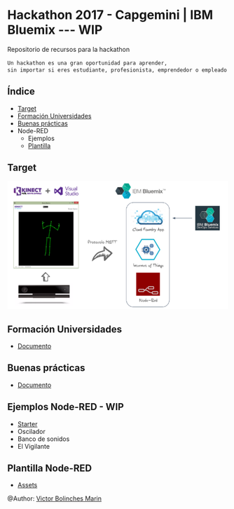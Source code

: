 # Hackathon 2017 - Capgemini | IBM Bluemix  --- WIP
Repositorio de recursos para la hackathon 

```
Un hackathon es una gran oportunidad para aprender, 
sin importar si eres estudiante, profesionista, emprendedor o empleado
```


## Índice
* [Target](https://github.com/CoEValencia/Hackathon_2017/blob/master/README.md#target)
* [Formación Universidades](https://github.com/CoEValencia/Hackathon_2017/blob/master/README.md#formación-universidades)
* [Buenas prácticas](https://github.com/CoEValencia/Hackathon_2017/blob/master/README.md#buenas-prácticas)
* Node-RED
  * Ejemplos
  * [Plantilla](https://github.com/CoEValencia/Hackathon_2017/blob/master/README.md#plantilla-node-red)

## Target

![](https://github.com/CoEValencia/Hackathon_2017/blob/master/assets/_target.png)

## Formación Universidades
* [Documento](https://docs.google.com/presentation/d/11zcWUh3JsWJvEDAjDNyUHMoFZtt8HrPHAjRSE8j-vtY/edit?usp=sharing)

## Buenas prácticas
* [Documento](https://docs.google.com/presentation/d/1MwDbsneXwVstXnr4pLOn9EctioYYvdqj8p1kAFT6WE0/edit?usp=sharing)

## Ejemplos Node-RED  - WIP
* [Starter](https://github.com/vicboma1/StarterKitBluemixHands)
* Oscilador
* Banco de sonidos
* El Vigilante

## Plantilla Node-RED
* [Assets](https://github.com/vicboma1/TemplateBluemixNodeRED)

@Author: [Victor Bolinches Marin](https://github.com/vicboma1)
